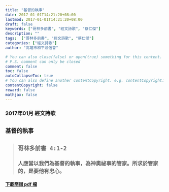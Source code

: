 ```yaml
---
title: "基督的執事"
date: 2017-01-01T14:21:20+08:00
lastmod: 2017-01-01T14:21:20+08:00
draft: false
keywords: ["哥林多前書", "經文詩歌", "蔡仁傑"]
description: ""
tags:  ["哥林多前書", "經文詩歌", "蔡仁傑"]
categories: ["經文詩歌"]
author: "高雄市和平浸信會"

# You can also close(false) or open(true) something for this content.
# P.S. comment can only be closed
comment: false
toc: false
autoCollapseToc: true
# You can also define another contentCopyright. e.g. contentCopyright: "This is another copyright."
contentCopyright: false
reward: false
mathjax: false
---
```


### 2017年01月 經文詩歌

## `基督的執事`

> ## `哥林多前書 4:1-2`
> 
> ### 人應當以我們為基督的執事，為神奧祕事的管家。所求於管家的，是要他有忠心。

#### [下載簡譜 pdf 檔](/pdf-h/h201701.pdf "基督的執事")